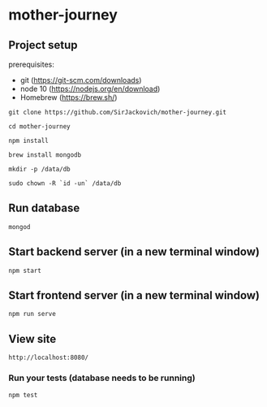 # mother-journey

## Project setup
prerequisites: 

- git (https://git-scm.com/downloads)
- node 10 (https://nodejs.org/en/download)
- Homebrew (https://brew.sh/)

```
git clone https://github.com/SirJackovich/mother-journey.git
```
```
cd mother-journey
```
```
npm install
```

```
brew install mongodb
```
```
mkdir -p /data/db
```
```
sudo chown -R `id -un` /data/db
```

## Run database
```
mongod
```

## Start backend server (in a new terminal window)
```
npm start
```
## Start frontend server (in a new terminal window)
```
npm run serve
```

## View site

```
http://localhost:8080/
```

### Run your tests (database needs to be running)
```
npm test
```

